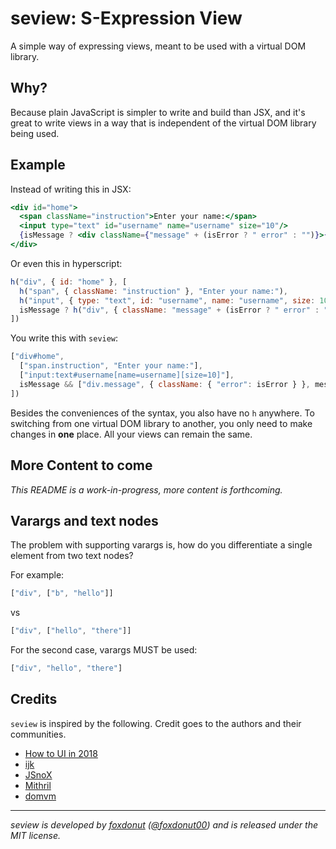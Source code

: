 # seview: S-Expression View

A simple way of expressing views, meant to be used with a virtual DOM library.

## Why?

Because plain JavaScript is simpler to write and build than JSX, and it's great to
write views in a way that is independent of the virtual DOM library being used.

## Example

Instead of writing this in JSX:

```jsx
<div id="home">
  <span className="instruction">Enter your name:</span>
  <input type="text" id="username" name="username" size="10"/>
  {isMessage ? <div className={"message" + (isError ? " error" : "")}>{message}</div> : null}
</div>
```

Or even this in hyperscript:

```javascript
h("div", { id: "home" }, [
  h("span", { className: "instruction" }, "Enter your name:"),
  h("input", { type: "text", id: "username", name: "username", size: 10 }),
  isMessage ? h("div", { className: "message" + (isError ? " error" : "") }, message) : null
])
```

You write this with `seview`:

```javascript
["div#home",
  ["span.instruction", "Enter your name:"],
  ["input:text#username[name=username][size=10]"],
  isMessage && ["div.message", { className: { "error": isError } }, message]
])
```

Besides the conveniences of the syntax, you also have no `h` anywhere. To switching from one virtual
DOM library to another, you only need to make changes in **one** place. All your views can remain
the same.

## More Content to come

_This README is a work-in-progress, more content is forthcoming._

## Varargs and text nodes

The problem with supporting varargs is, how do you differentiate a single element from two text nodes?

For example:

```js
["div", ["b", "hello"]]
```

vs

```js
["div", ["hello", "there"]]
```

For the second case, varargs MUST be used:

```js
["div", "hello", "there"]
```

## Credits

`seview` is inspired by the following. Credit goes to the authors and their communities.

- [How to UI in 2018](https://medium.com/@thi.ng/how-to-ui-in-2018-ac2ae02acdf3)
- [ijk](https://github.com/lukejacksonn/ijk)
- [JSnoX](https://github.com/af/JSnoX)
- [Mithril](http://mithril.js.org)
- [domvm](https://domvm.github.io/domvm/)

----

_seview is developed by [foxdonut](https://github.com/foxdonut)
([@foxdonut00](http://twitter.com/foxdonut00)) and is released under the MIT license._